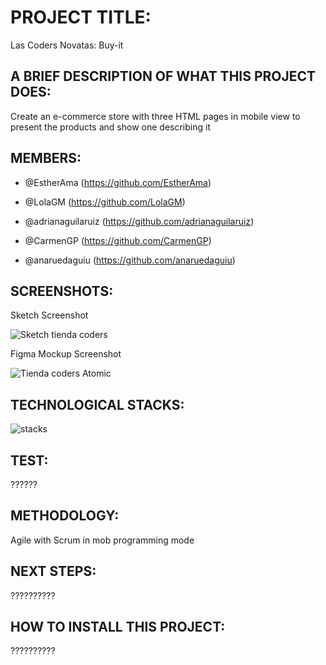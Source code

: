 # PROJECT TITLE:

Las Coders Novatas: Buy-it

## A BRIEF DESCRIPTION OF WHAT THIS PROJECT DOES:

Create an e-commerce store with three HTML pages in mobile view to present the products and show one describing it

## MEMBERS:

- @EstherAma
(https://github.com/EstherAma)

- @LolaGM
(https://github.com/LolaGM)

- @adrianaguilaruiz
(https://github.com/adrianaguilaruiz)

- @CarmenGP
(https://github.com/CarmenGP)

- @anaruedaguiu
(https://github.com/anaruedaguiu)

## SCREENSHOTS:

 Sketch Screenshot

![Sketch tienda coders](https://user-images.githubusercontent.com/116546625/200358239-e59e9311-9c65-4120-b67a-7362ae2f31fb.png)

 Figma Mockup Screenshot
 
 ![Tienda coders Atomic](https://user-images.githubusercontent.com/116546625/200358555-ba853201-984d-4c14-89bf-2de68b1c1a7f.png)

## TECHNOLOGICAL STACKS: 

![stacks](https://user-images.githubusercontent.com/116546625/200364767-2185bc2f-07d8-441b-beed-33c32e5f358b.PNG)

## TEST:

??????

## METHODOLOGY:

Agile with Scrum in mob programming mode

## NEXT STEPS:

??????????

## HOW TO INSTALL THIS PROJECT:

??????????
